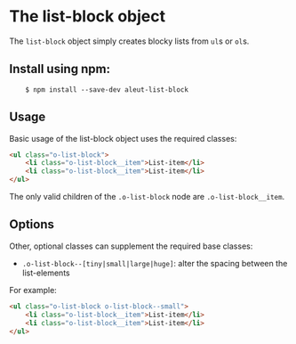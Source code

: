 # The list-block object

The `list-block` object simply creates blocky lists from `ul`s or `ol`s.

## Install using npm:

```ssh
    $ npm install --save-dev aleut-list-block
```

## Usage

Basic usage of the list-block object uses the required classes:

```html
<ul class="o-list-block">
	<li class="o-list-block__item">List-item</li>
	<li class="o-list-block__item">List-item</li>
</ul>
```

The only valid children of the `.o-list-block` node are `.o-list-block__item`.

## Options

Other, optional classes can supplement the required base classes:

* `.o-list-block--[tiny|small|large|huge]`: alter the spacing between the list-elements

For example:

```html
<ul class="o-list-block o-list-block--small">
	<li class="o-list-block__item">List-item</li>
	<li class="o-list-block__item">List-item</li>
</ul>
```
